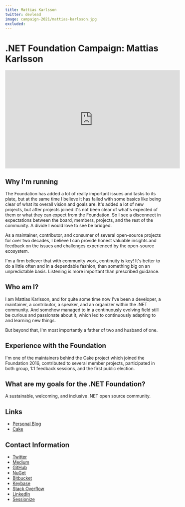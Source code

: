 ```yaml
---
title: Mattias Karlsson
twitter: devlead
image: campaign-2021/mattias-karlsson.jpg
excluded:
---
```


# .NET Foundation Campaign: Mattias Karlsson

<iframe width="560" height="315" src="https://www.youtube.com/embed/Umfb8kfO_Ww" title="YouTube video player" frameborder="0" allow="accelerometer; autoplay; clipboard-write; encrypted-media; gyroscope; picture-in-picture" allowfullscreen></iframe>


## Why I'm running

The Foundation has added a lot of really important issues and tasks to its plate, but at the same time I believe it has failed with some basics like being clear of what its overall vision and goals are. It's added a lot of new projects, but after projects joined it's not been clear of what's expected of them or what they can expect from the Foundation. So I see a disconnect in expectations between the board, members, projects, and the rest of the community. A divide I would love to see be bridged.

As a maintainer, contributor, and consumer of several open-source projects for over two decades, I believe I can provide honest valuable insights and feedback on the issues and challenges experienced by the open-source ecosystem.

 I'm a firm believer that with community work, continuity is key! It's better to do a little often and in a dependable fashion, than something big on an unpredictable basis. Listening is more important than prescribed guidance.

## Who am I?

I am Mattias Karlsson, and for quite some time now I've been a developer, a maintainer, a contributor, a speaker, and an organizer within the .NET community. And somehow managed to in a continuously evolving field still be curious and passionate about it, which led to continuously adapting to and learning new things.

But beyond that, I'm most importantly a father of two and husband of one.

## Experience with the Foundation

I'm one of the maintainers behind the Cake project which joined the Foundation 2016, contributed to several member projects, participated in both group, 1:1 feedback sessions, and the first public election.


## What are my goals for the .NET Foundation?

A sustainable, welcoming, and inclusive .NET open source community.


## Links

* [Personal Blog](https://www.devlead.se/)
* [Cake](https://cakebuild.net/)


## Contact Information

* [Twitter](https://twitter.com/devlead)
* [Medium](https://devlead.medium.com)
* [GitHub](https://github.com/devlead)
* [NuGet](https://www.nuget.org/profiles/devlead)
* [Bitbucket](https://bitbucket.org/devlead)
* [Keybase](https://keybase.io/devlead)
* [Stack Overflow](https://stackoverflow.com/users/5883153/devlead)
* [LinkedIn](https://www.linkedin.com/in/devlead)
* [Sessionize](https://sessionize.com/devlead/)